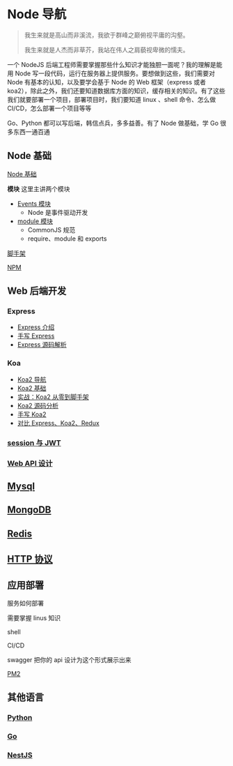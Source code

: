 # Node 导航

> 我生来就是高山而非溪流，我欲于群峰之巅俯视平庸的沟壑。
>
> 我生来就是人杰而非草芥，我站在伟人之肩藐视卑微的懦夫。

一个 NodeJS 后端工程师需要掌握那些什么知识才能独胆一面呢？我的理解是能用 Node 写一段代码，运行在服务器上提供服务。要想做到这些，我们需要对 Node 有基本的认知，以及要学会基于 Node 的 Web 框架（express 或者 koa2），除此之外，我们还要知道数据库方面的知识，缓存相关的知识。有了这些我们就要部署一个项目，部署项目时，我们要知道 linux 、shell 命令、怎么做 CI/CD，怎么部署一个项目等等

Go、Python 都可以写后端，韩信点兵，多多益善。有了 Node 做基础，学 Go 很多东西一通百通

## Node 基础

[Node 基础](./Node基础.md)

**模块** 这里主讲两个模块

-   [Events 模块](./事件触发器events模块.md)
    -   Node 是事件驱动开发
-   [module 模块](./module模块.md)
    -   CommonJS 规范
    -   require、module 和 exports

[脚手架](./脚手架.md)

[NPM](./npm.md)

## Web 后端开发

### Express

-   [Express 介绍](../Express/README.md)
-   [手写 Express](../Express/手写express.md)
-   [Express 源码解析](../Express/Express源码解析.md)

### Koa

-   [Koa2 导航](../Koa2/README.md)
-   [Koa2 基础](../Koa2/Koa2基础.md)
-   [实战：Koa2 从零到脚手架](../Koa2/实战：Koa2从零到脚手架.md)
-   [Koa2 源码分析](../Koa2/源码分析.md)
-   [手写 Koa2](../Koa2/手写Koa2.md)
-   [对比 Express、Koa2、Redux](../Koa2/对比Express、Koa2、Redux.md)

### [session 与 JWT](./session与JWT.md)

### [Web API 设计](./RESTful.md)

## [Mysql](./Mysql.md)

## [MongoDB](./MongoDB.md)

## [Redis](./Redis.md)

## [HTTP 协议](../HTTP/README.md)

## 应用部署

服务如何部署

需要掌握 linus 知识

shell

CI/CD

swagger 把你的 api 设计为这个形式展示出来

[PM2](./PM2.md)

## 其他语言

### [Python](./Python/)

### [Go](./Go.md)

### [NestJS](./Nest.js.md)
